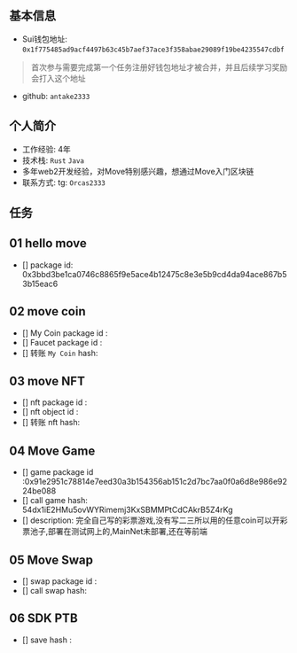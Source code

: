 ## 基本信息
- Sui钱包地址: `0x1f775485ad9acf4497b63c45b7aef37ace3f358abae29089f19be4235547cdbf`
> 首次参与需要完成第一个任务注册好钱包地址才被合并，并且后续学习奖励会打入这个地址
- github: `antake2333`

## 个人简介
- 工作经验: 4年
- 技术栈: `Rust` `Java`
- 多年web2开发经验，对Move特别感兴趣，想通过Move入门区块链
- 联系方式: tg: `Orcas2333` 

## 任务

##   01 hello move  
- [] package id: 0x3bbd3be1ca0746c8865f9e5ace4b12475c8e3e5b9cd4da94ace867b53b15eac6

##   02 move coin
- [] My Coin package id : 
- [] Faucet package id : 
- [] 转账 `My Coin` hash:

##   03 move NFT
- [] nft package id :
- [] nft object id : 
- [] 转账 nft  hash:

##   04 Move Game
- [] game package id :0x91e2951c78814e7eed30a3b154356ab151c2d7bc7aa0f0a6d8e986e9224be088
- [] call game hash: 54dx1iE2HMu5ovWYRimemj3KxSBMMPtCdCAkrB5Z4rKg
- [] description: 完全自己写的彩票游戏,没有写二三所以用的任意coin可以开彩票池子,部署在测试网上的,MainNet未部署,还在等前端

##   05 Move Swap
- [] swap package id :
- [] call swap hash:

##   06 SDK PTB
- [] save hash :
